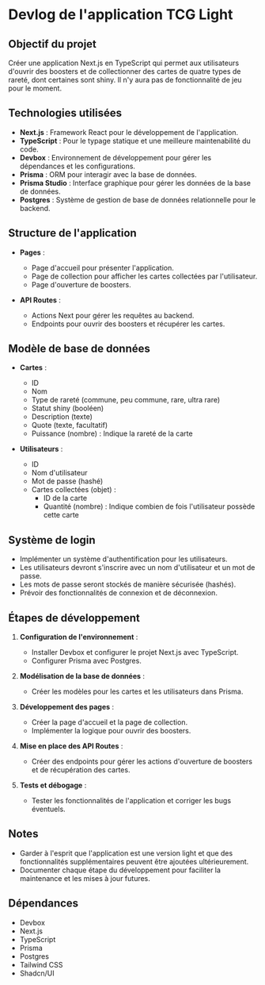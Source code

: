 # Devlog de l'application TCG Light

## Objectif du projet
Créer une application Next.js en TypeScript qui permet aux utilisateurs d'ouvrir des boosters et de collectionner des cartes de quatre types de rareté, dont certaines sont shiny. Il n'y aura pas de fonctionnalité de jeu pour le moment.

## Technologies utilisées
- **Next.js** : Framework React pour le développement de l'application.
- **TypeScript** : Pour le typage statique et une meilleure maintenabilité du code.
- **Devbox** : Environnement de développement pour gérer les dépendances et les configurations.
- **Prisma** : ORM pour interagir avec la base de données.
- **Prisma Studio** : Interface graphique pour gérer les données de la base de données.
- **Postgres** : Système de gestion de base de données relationnelle pour le backend.

## Structure de l'application
- **Pages** : 
  - Page d'accueil pour présenter l'application.
  - Page de collection pour afficher les cartes collectées par l'utilisateur.
  - Page d'ouverture de boosters.

- **API Routes** : 
  - Actions Next pour gérer les requêtes au backend.
  - Endpoints pour ouvrir des boosters et récupérer les cartes.

## Modèle de base de données
- **Cartes** : 
  - ID
  - Nom
  - Type de rareté (commune, peu commune, rare, ultra rare)
  - Statut shiny (booléen)
  - Description (texte)
  - Quote (texte, facultatif)
  - Puissance (nombre) : Indique la rareté de la carte
  
- **Utilisateurs** : 
  - ID
  - Nom d'utilisateur
  - Mot de passe (hashé)
  - Cartes collectées (objet) : 
    - ID de la carte
    - Quantité (nombre) : Indique combien de fois l'utilisateur possède cette carte

## Système de login
- Implémenter un système d'authentification pour les utilisateurs.
- Les utilisateurs devront s'inscrire avec un nom d'utilisateur et un mot de passe.
- Les mots de passe seront stockés de manière sécurisée (hashés).
- Prévoir des fonctionnalités de connexion et de déconnexion.

## Étapes de développement
1. **Configuration de l'environnement** :
   - Installer Devbox et configurer le projet Next.js avec TypeScript.
   - Configurer Prisma avec Postgres.

2. **Modélisation de la base de données** :
   - Créer les modèles pour les cartes et les utilisateurs dans Prisma.

3. **Développement des pages** :
   - Créer la page d'accueil et la page de collection.
   - Implémenter la logique pour ouvrir des boosters.

4. **Mise en place des API Routes** :
   - Créer des endpoints pour gérer les actions d'ouverture de boosters et de récupération des cartes.

5. **Tests et débogage** :
   - Tester les fonctionnalités de l'application et corriger les bugs éventuels.

## Notes
- Garder à l'esprit que l'application est une version light et que des fonctionnalités supplémentaires peuvent être ajoutées ultérieurement.
- Documenter chaque étape du développement pour faciliter la maintenance et les mises à jour futures.

## Dépendances
- Devbox
- Next.js
- TypeScript
- Prisma
- Postgres
- Tailwind CSS
- Shadcn/UI